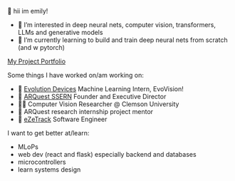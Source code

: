 👋 hii im emily!

- 👀 I’m interested in deep neural nets, computer vision, transformers, LLMs and generative models
- 🌱 I’m currently learning to build and train deep neural nets from scratch (and w pytorch)

[My Project Portfolio](https://emilyjiayaoli.me/projects.html)

Some things I have worked on/am working on:
- 🚶 [Evolution Devices](https://www.evolutiondevices.com/) Machine Learning Intern, EvoVision!
- 🧡 [ARQuest SSERN](https://www.arquestssern.org/) Founder and Executive Director
- 👩‍💻 Computer Vision Researcher @ Clemson University
- 🔬 ARQuest research internship project mentor
- 📱 [eZeTrack](https://www.linkedin.com/company/ezetrack/?viewAsMember=true) Software Engineer

I want to get better at/learn:
- MLoPs
- web dev (react and flask) especially backend and databases
- microcontrollers
- learn systems design
